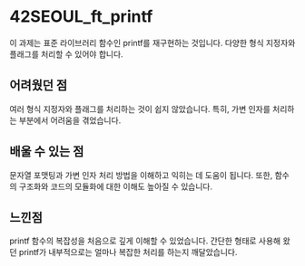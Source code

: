 # 42SEOUL_ft_printf

이 과제는 표준 라이브러리 함수인 printf를 재구현하는 것입니다. 다양한 형식 지정자와 플래그를 처리할 수 있어야 합니다.

## 어려웠던 점

여러 형식 지정자와 플래그를 처리하는 것이 쉽지 않았습니다. 특히, 가변 인자를 처리하는 부분에서 어려움을 겪었습니다.

## 배울 수 있는 점

문자열 포맷팅과 가변 인자 처리 방법을 이해하고 익히는 데 도움이 됩니다. 또한, 함수의 구조화와 코드의 모듈화에 대한 이해도 높아질 수 있습니다.

## 느낀점

printf 함수의 복잡성을 처음으로 깊게 이해할 수 있었습니다. 간단한 형태로 사용해 왔던 printf가 내부적으로는 얼마나 복잡한 처리를 하는지 깨달았습니다.
